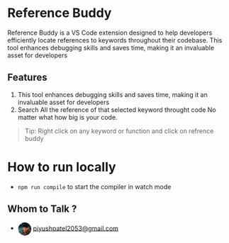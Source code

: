 # Reference Buddy
Reference Buddy is a VS Code extension designed to help developers efficiently locate references to keywords throughout their codebase. This tool enhances debugging skills and saves time, making it an invaluable asset for developers

## Features

1. This tool enhances debugging skills and saves time, making it an invaluable asset for developers
2. Search All the reference of that selected keyword throught code No matter what how big is your code.

> Tip: Right click on any keyword or function and click on refrence buddy


# How to run locally

* `npm run compile` to start the compiler in watch mode


## Whom to Talk ?
- <img src="./documentation/ME.png" alt="Piyush Patel" style="border-radius: 50%; width: 30px; height: 30px; vertical-align: middle;"/> piyushpatel2053@gmail.com